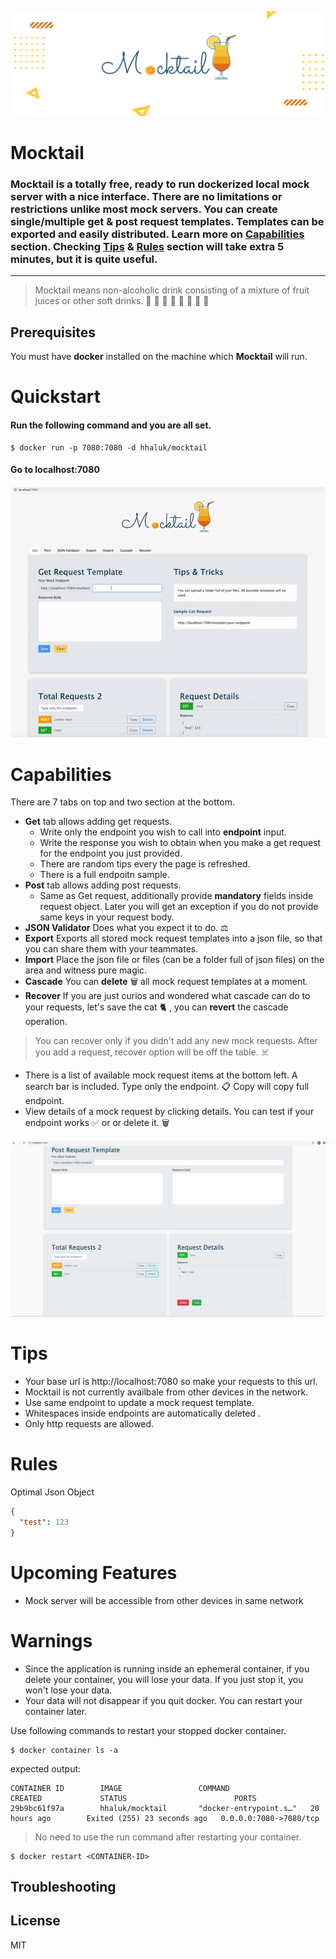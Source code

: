 ![alt text](./mt.png "mt")


# Mocktail

### Mocktail is a totally free, ready to run dockerized local mock server with a nice interface. There are no limitations or restrictions unlike most mock servers. You can create single/multiple get & post request templates. Templates can be exported and easily distributed. Learn more on  [Capabilities](#capabilities) section. Checking [Tips](#tips) & [Rules](#rules) section will take extra 5 minutes, but it is quite useful. 

---

> Mocktail means non-alcoholic drink consisting of a mixture of fruit juices or other soft drinks. 🍎 🍏 🍊 🍋 🍇 🍍 🥭 🥥

## Prerequisites

You must have **docker** installed on the machine which **Mocktail** will run.

# Quickstart

#### Run the following command and you are all set.
```console
$ docker run -p 7080:7080 -d hhaluk/mocktail
```

#### Go to **localhost:7080**  

![alt text](./howto/mocktail.gif "tn")

# Capabilities

There are 7 tabs on top and two section at the bottom. 

- **Get** tab allows adding get requests.
    - Write only the endpoint you wish to call into **endpoint** input.
    - Write the response you wish to obtain when you make a get request for the endpoint you just provided.
    - There are random tips every the page is refreshed.
    - There is a full endpoitn sample.
- **Post** tab allows adding post requests.
    - Same as Get request, additionally provide **mandatory** fields inside request object. Later you will get an exception if you do not provide same keys in your request body.
- **JSON Validator** Does what you expect it to do. ⚖️
- **Export** Exports all stored mock request templates into a json file, so that you can share them with your teammates. 
- **Import** Place the json file or files (can be a folder full of json files) on the area and witness pure magic.
- **Cascade** You can **delete** 🗑️ all mock request templates at a moment. 
- **Recover** If you are just curios and wondered what cascade can do to your requests, let's save the cat 🐈 , you can **revert** the cascade operation. 
> You can recover only if you didn't add any new mock requests. After you add a request, recover option will be off the table.  ☠️
- There is a list of available mock request items at the bottom left. A search bar is included. Type only the endpoint. 📋 Copy will copy full endpoint.
- View details of a mock request by clicking details. You can test if your endpoint works ✅ or or delete it. 🗑️

![alt text](./howto/second.png "tn")


# Tips

- Your base url is http://localhost:7080 so make your requests to this url.
- Mocktail is not currently availbale from other devices in the network.
- Use same endpoint to update a mock request template.
- Whitespaces inside endpoints are automatically deleted .
- Only http requests are allowed. 


# Rules

Optimal Json Object

```json
{
  "test": 123
}
```


# Upcoming Features

- Mock server will be accessible from other devices in same network

# Warnings

- Since the application is running inside an ephemeral container, if you delete your container, you will lose your data. If you just stop it, you won't lose your data.
- Your data will not disappear if you quit docker. You can restart your container later.

Use following commands to restart your stopped docker container.

```console
$ docker container ls -a
```

expected output:

```console
CONTAINER ID        IMAGE                 COMMAND                  CREATED             STATUS                        PORTS                 
29b9bc61f97a        hhaluk/mocktail       "docker-entrypoint.s…"   20 hours ago        Exited (255) 23 seconds ago   0.0.0.0:7080->7080/tcp
```
> No need to use the run command after restarting your container.
```console
$ docker restart <CONTAINER-ID>
```





## Troubleshooting

License
----

MIT

